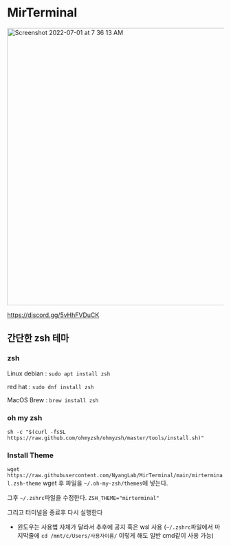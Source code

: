 # MirTerminal

<img width="645" alt="Screenshot 2022-07-01 at 7 36 13 AM" src="https://user-images.githubusercontent.com/72956792/176789986-70f6e47d-af39-4aa7-85cb-f535a6ce9ab3.png">

https://discord.gg/5vHhFVDuCK

## 간단한 zsh 테마

### zsh

Linux
debian : `sudo apt install zsh`

red hat : `sudo dnf install zsh`

MacOS
Brew : `brew install zsh`

### oh my zsh

`sh -c "$(curl -fsSL https://raw.github.com/ohmyzsh/ohmyzsh/master/tools/install.sh)"`

### Install Theme

`wget https://raw.githubusercontent.com/NyangLab/MirTerminal/main/mirterminal.zsh-theme`
wget 후 파일을 `~/.oh-my-zsh/themes`에 넣는다.

그후 `~/.zshrc`파일을 수정한다.
`ZSH_THEME="mirterminal"`

그리고 터미널을 종료후 다시 실행한다

+ 윈도우는 사용법 자체가 달라서 추후에 공지 혹은 wsl 사용 (`~/.zshrc`파일에서 마지막줄에 `cd /mnt/c/Users/사용자이름/` 이렇게 해도 일반 cmd같이 사용 가능)
